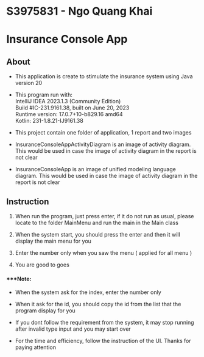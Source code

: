 <h1>S3975831 - Ngo Quang Khai </h1>
<h1>Insurance Console App </h1>

<h2>About</h2>

- This application is create to stimulate the insurance system using Java version 20
  
- This program run with:<br> 
  IntelliJ IDEA 2023.1.3 (Community Edition)<br> 
  Build #IC-231.9161.38, built on June 20, 2023<br> 
  Runtime version: 17.0.7+10-b829.16 amd64<br> 
  Kotlin: 231-1.8.21-IJ9161.38<br> 

- This project contain one folder of application, 1 report and two images

- InsuranceConsoleAppActivityDiagram is an image of activity diagram. This would be used in case
  the image of activity diagram in the report is not clear

- InsuranceConsoleApp is an image of unified modeling language diagram. This would be used in case
  the image of activity diagram in the report is not clear

<h2>Instruction</h2>

1. When run the program, just press enter, if it do not run as usual, please locate to the folder MainMenu and run the main in the Main class

2. When the system start, you should press the enter and then it will display the main menu for you

3. Enter the number only when you saw the menu ( applied for all menu )

4. You are good to goes


<h4>***Note:</h4>

- When the system ask for the index, enter the number only

- When it ask for the id, you should copy the id from the list that the program display for you

- If you dont follow the requirement from the system, it may stop running after invalid type input and you may start over

- For the time and efficiency, follow the instruction of the UI. Thanks for paying attention
